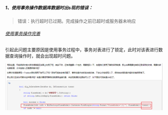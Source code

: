 

##### 1、使用事务操作数据库数据时出s现的错误：

> 错误：执行超时已过期。完成操作之前已超时或服务器未响应

###### [使用事务操作完善](https://www.cnblogs.com/wuhuacong/p/3409596.html)

引起此问题主要原因是使用事务过程中，事务对表进行了锁定，此时对该表进行数据查询操作时，就会出现超时问题。

<img src="image-20200109211528996.png" alt="image-20200109211528996"  />